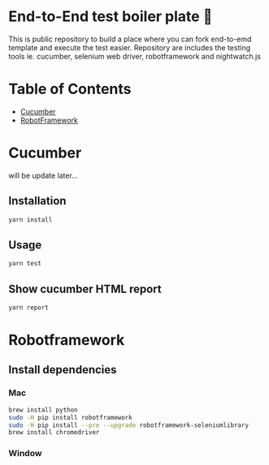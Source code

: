 # End-to-End test boiler plate :beer:
This is public repository to build a place where you can fork end-to-emd template and execute the test easier.
Repository are includes the testing tools ie. cucumber, selenium web driver, robotframework and nightwatch.js

# Table of Contents
  - [Cucumber](#cucumber)
  - [RobotFramework](#robotframework)
# Cucumber
will be update later...
## Installation
```sh
yarn install
```
## Usage
```sh
yarn test
```

## Show cucumber HTML report
```sh
yarn report
```

# Robotframework
## Install dependencies
### Mac
```sh
brew install python
sudo -H pip install robotframework
sudo -H pip install --pre --upgrade robotframework-seleniumlibrary
brew install chromedriver
```

### Window